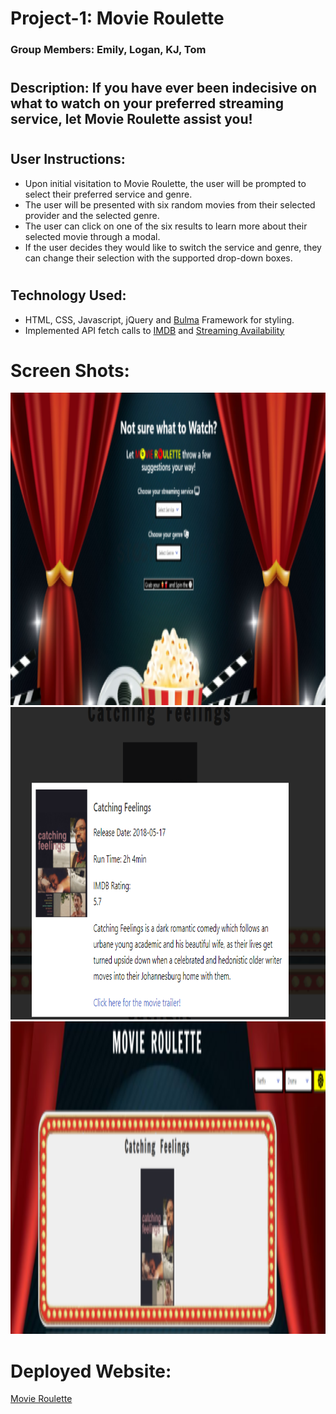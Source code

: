# Project-1: Movie Roulette

### Group Members: Emily, Logan, KJ, Tom
#
## Description: If you have ever been indecisive on what to watch on your preferred streaming service, let Movie Roulette assist you!
#

## User Instructions:
* Upon initial visitation to Movie Roulette, the user will be prompted to select their preferred service and genre.
* The user will be presented with six random movies from their selected provider and the selected genre.
* The user can click on one of the six results to learn more about their selected movie through a modal.
* If the user decides they would like to switch the service and genre, they can change their selection with the supported drop-down boxes.
#
## Technology Used:
* HTML, CSS, Javascript, jQuery and [Bulma](https://bulma.io/) Framework for styling.
* Implemented API fetch calls to [IMDB](https://imdb-api.com/) and [Streaming Availability](https://rapidapi.com/movie-of-the-night-movie-of-the-night-default/api/streaming-availability/)

# Screen Shots:
<!-- # Opening Modal with initial service and genre selection options:
![Preview](https://github.com/Logan-Bonnesen/Movie-Roulette/blob/Logan/images/movie-roulette-homepage-screenshot.png)
# One of six random results from the selected service and genre:
![Preview](https://github.com/Logan-Bonnesen/Movie-Roulette/blob/Logan/images/movie-roulette-second-screenshot.png)
# Click the movie image to enable modal that provides additional movie details:
![Preview](https://github.com/Logan-Bonnesen/Movie-Roulette/blob/Logan/images/movie-modal-screenshot.png) -->

<img src="images\movie-roulette-homepage-screenshot.png" alt="screenshot of movie roulette homepage" height="500px" width="700px"/> 

<img src="images\movie-modal-screenshot.png" alt="screenshot of movie modal" height="500px" width="700px"/> 

<img src="images\movie-roulette-second-screenshot.png" alt="screenshot of options after search" height="500px" width="700px"/> 

# Deployed Website:
[Movie Roulette](https://logan-bonnesen.github.io/Movie-Roulette/ )